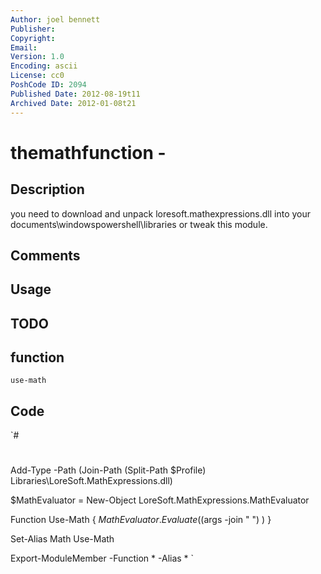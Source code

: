 ```yaml
---
Author: joel bennett
Publisher: 
Copyright: 
Email: 
Version: 1.0
Encoding: ascii
License: cc0
PoshCode ID: 2094
Published Date: 2012-08-19t11
Archived Date: 2012-01-08t21
---
```


# themathfunction - 

## Description

you need to download and unpack loresoft.mathexpressions.dll into your documents\windowspowershell\libraries or tweak this module.

## Comments



## Usage



## TODO



## function

`use-math`

## Code

`#
 #
 Add-Type -Path (Join-Path (Split-Path $Profile) Libraries\LoreSoft.MathExpressions.dll)
 
 $MathEvaluator = New-Object LoreSoft.MathExpressions.MathEvaluator
 
 Function Use-Math {
    $MathEvaluator.Evaluate( ($args -join " ") )
 }
 
 Set-Alias Math Use-Math
 
 Export-ModuleMember -Function * -Alias *
`


